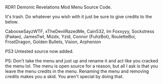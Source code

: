 RDR1 Demonic Revelations Mod Menu Source Code.

It's trash. Do whatever you wish with it just be sure to give credits to the below.

CabooseSayzWTF, xTheDevilRazedMe, Cain532, Im Foxxyyy, Sockstress (Райан), JamesTwt, Mizdx, Yzid, Connor (FuhzBot), RouletteBoi, FrostDragon, Golden Bullets, Vision, Arphenion

PS3 Untested source now added.

PS: Don't take the menu and just up and rename it and act like you cracked the menu lol. The menu is open source for a reason, but all I ask is that you leave the menu credits in the menu. Renaming the menu and removing credits makes you a skid. You aren't special by doing that.
